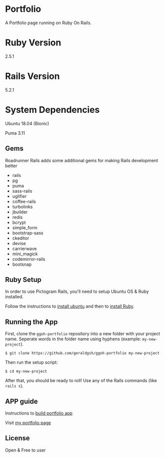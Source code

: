 # Portfolio

A Portfolio page running on Ruby On Rails.

# Ruby Version

2.5.1

# Rails Version

5.2.1

# System Dependencies

Ubuntu 18.04 (Bionic)

Puma 3.11

## Gems

Roadrunner Rails adds some additional gems for making Rails development better

- rails
- pg
- puma
- sass-rails
- uglifier
- coffee-rails
- turbolinks
- jbuilder
- redis
- bcrypt
- simple_form
- bootstrap-sass
- ckeditor
- devise
- carrierwave
- mini_magick
- codemirror-rails
- bootsnap

## Ruby Setup

In order to use Pictogram Rails, you'll need to setup Ubuntu OS & Ruby installed.

Follow the instructions to [install ubuntu](https://ggoh-portfolio.herokuapp.com/posts/6) and then to [install Ruby](https://ggoh-portfolio.herokuapp.com/posts/7).

## Running the App

First, clone the `ggoh-portfolio` repository into a new folder with your project name.
Seperate words in the folder name using hyphens (example: `my-new-project`).

```
$ git clone https://github.com/geraldgsh/ggoh-portfolio my-new-project
```

Then run the setup script:

```
$ cd my-new-project
```

After that, you should be ready to roll! Use any of the Rails commands (like `rails s`). 

## APP guide

Instructions to [build portfolio app](https://ggoh-portfolio.herokuapp.com/posts/8)

Visit [my portfolio page](https://ggoh-portfolio.herokuapp.com)

## License
Open & Free to user
